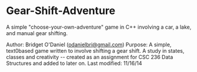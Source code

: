 # Gear-Shift-Adventure
A simple "choose-your-own-adventure" game in C++ involving a car, a lake, and manual gear shifting.

Author: Bridget O'Daniel (odanielbri@gmail.com)
Purpose: A simple, text0based game written to involve shifting a gear shift. A study in states, classes and creativity -- created as an assignment for CSC 236 Data Structures and added to later on.
Last modified: 11/16/14
